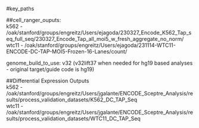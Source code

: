 #key_paths

##cell_ranger_ouputs:<br>
k562 - /oak/stanford/groups/engreitz/Users/ejagoda/230327_Encode_K562_Tap_seq_full_seq/230327_Encode_Tap_all_moi5_w_fresh_aggregate_no_norm/<br>
wtc11 - /oak/stanford/groups/engreitz/Users/ejagoda/231114-WTC11-ENCODE-DC-TAP-MOI5-Frozen-16-Lanes/count/<br>

genome_build_to_use: v32 (v32lift37 when needed for hg19 based analyses - original target/guide code is hg19)<br>


##Differential Expression Outputs<br>
k562 - /oak/stanford/groups/engreitz/Users/jgalante/ENCODE_Sceptre_Analysis/results/process_validation_datasets/K562_DC_TAP_Seq<br>
wtc11 - /oak/stanford/groups/engreitz/Users/jgalante/ENCODE_Sceptre_Analysis/results/process_validation_datasets/WTC11_DC_TAP_Seq<br>
